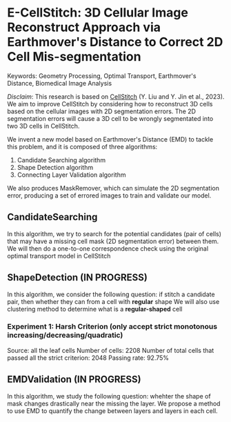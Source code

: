# E-CellStitch: 3D Cellular Image Reconstruct Approach via Earthmover's Distance to Correct 2D Cell Mis-segmentation

Keywords: Geometry Processing, Optimal Transport, Earthmover's Distance, Biomedical Image Analysis

*Disclaim*: This research is based on [CellStitch](https://bmcbioinformatics.biomedcentral.com/articles/10.1186/s12859-023-05608-2) (Y. Liu and Y. Jin et al., 2023). We aim to improve CellStitch by considering how to reconstruct 3D cells based on the cellular images with 2D segmentation errors. The 2D segmentation errors will cause a 3D cell to be wrongly segmentated into two 3D cells in CellStitch.  

We invent a new model based on Earthmover's Distance (EMD) to tackle this problem, and it is composed of three algorithms:
1) Candidate Searching algorithm
2) Shape Detection algorithm
3) Connecting Layer Validation algorithm

We also produces MaskRemover, which can simulate the 2D segmentation error, producing a set of errored images to train and validate our model.

## CandidateSearching
In this algorithm, we try to search for the potential candidates (pair of cells) that may have a missing cell mask (2D segmentation error) between them. 
We will then do a one-to-one correspondence check using the original optimal transport model in CellStitch 

## ShapeDetection (IN PROGRESS)
In this algorithm, we consider the following question: if stitch a candidate pair, then whether they can from a cell with **regular** shape 
We will also use clustering method to determine what is a **regular-shaped** cell

### Experiment 1: Harsh Criterion (only accept strict monotonous increasing/decreasing/quadratic)
Source: all the leaf cells
Number of cells: 2208
Number of total cells that passed all the strict criterion: 2048
Passing rate: 92.75%

## EMDValidation (IN PROGRESS)
In this algorithm, we study the following question: whehter the shape of mask changes drastically near the missing the layer.
We propose a method to use EMD to quantify the change between layers and layers in each cell.
